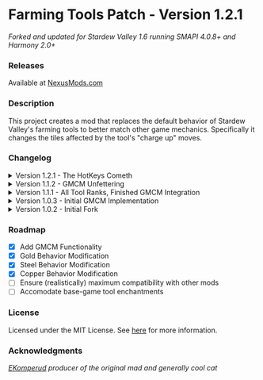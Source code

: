 # Farming Tools Patch - Version 1.2.1
_Forked and updated for Stardew Valley 1.6 running SMAPI 4.0.8+ and Harmony 2.0+_

### Releases 
Available at [NexusMods.com][ModPage]

### Description
This project creates a mod that replaces the default behavior of Stardew Valley's farming tools to better match other game mechanics. Specifically it changes the tiles affected by the tool's "charge up" moves.

### Changelog
<details>
  <summary>Version 1.2.1 - The HotKeys Cometh</summary>

  - Implemented SMAPI button detection to allow Hot Key functionality
  - Refactored GMCM API calls from ModEntry to separate class
  - Added additional config variables and GMCM methods to handle hot keys
  - Added new methods to handle button press logic
  - Fixed logic errors in button press methods to properly constrain tool area of effect
  - Ternary operators... everywhere...
</details>
<details>
  <summary>Version 1.1.2 - GMCM Unfettering</summary>

  - Removed Title Screen restriction for GMCM: Edit tool behavior during gameplay
</details>
<details>
  <summary>Version 1.1.1 - All Tool Ranks, Finished GMCM Integration</summary>

  - Added control of all upgraded tool qualities
  - Added GMCM fields to affect the above-mentioned feature
  - Refactored Harmony class/method for more reasonable efficiency with expanded functionality
</details>
<details>
  <summary>Version 1.0.3 - Initial GMCM Implementation</summary>

  - Added beginning of Generic Mod Config Menu functionality
</details>
<details>
  <summary>Version 1.0.2 - Initial Fork</summary>
  
  - Update to StardewModConfig 4.1.1 and Harmony 2.3.3
  - Update namespace to reflect new project
</details>

### Roadmap
- [x] Add GMCM Functionality
- [x] Gold Behavior Modification
- [x] Steel Behavior Modification
- [x] Copper Behavior Modification
- [ ] Ensure (realistically) maximum compatibility with other mods
- [ ] Accomodate base-game tool enchantments

### License
Licensed under the MIT License. See [here][License] for more information.

### Acknowledgments
_[EKomperud] producer of the original mad and generally cool cat_

[ModPage]: <https://www.nexusmods.com/stardewvalley/mods/24066/>
[License]: <https://github.com/Torsang/FarmingToolsPatch/blob/main/LICENSE>
[EKomperud]: <https://github.com/EKomperud/StardewMods/tree/master/IridiumToolsPatch>
